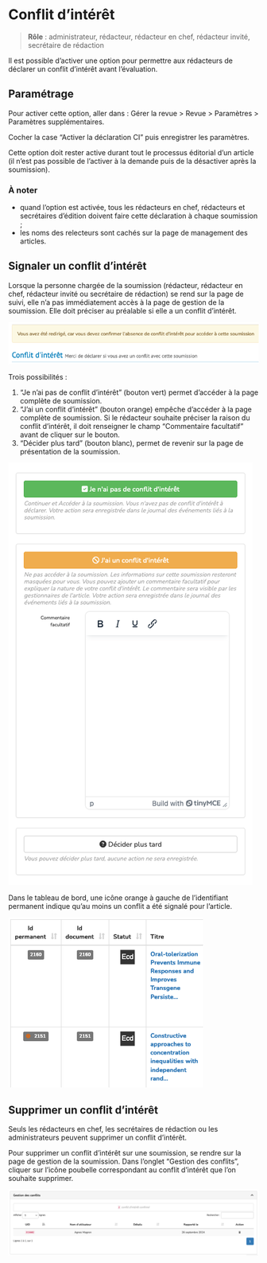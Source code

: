 # Conflit d’intérêt

> **Rôle** : administrateur, rédacteur, rédacteur en chef, rédacteur invité, secrétaire de rédaction

Il est possible d’activer une option pour permettre aux rédacteurs de déclarer un conflit d’intérêt avant l’évaluation.

## Paramétrage
Pour activer cette option, aller dans : Gérer la revue > Revue > Paramètres > Paramètres supplémentaires.

Cocher la case “Activer la déclaration CI” puis enregistrer les paramètres.

Cette option doit rester active durant tout le processus éditorial d’un article (il n’est pas possible de l’activer à la demande puis de la désactiver après la soumission).

### À noter
- quand l’option est activée, tous les rédacteurs en chef, rédacteurs et secrétaires d’édition doivent faire cette déclaration à chaque soumission ;
- les noms des relecteurs sont cachés sur la page de management des articles.


## Signaler un conflit d’intérêt
Lorsque la personne chargée de la soumission (rédacteur, rédacteur en chef, rédacteur invité ou secrétaire de rédaction) se rend sur la page de suivi, elle n’a pas immédiatement accès à la page de gestion de la soumission. Elle doit préciser au préalable si elle a un conflit d’intérêt.

![Alt text](img/coi-1.png "Déclarer un conflit avec une soumission")

Trois possibilités :

1. “Je n’ai pas de conflit d’intérêt” (bouton vert) permet d’accéder à la page complète de soumission.
2. “J’ai un conflit d’intérêt” (bouton orange) empêche d’accéder à la page complète de soumission. Si le rédacteur 
   souhaite préciser la raison du conflit d’intérêt, il doit renseigner le champ “Commentaire facultatif” avant de cliquer sur le bouton.
3. “Décider plus tard” (bouton blanc), permet de revenir sur la page de présentation de la soumission.

![Alt text](img/coi-2.png "Options de déclaration de conflit d’intérêt")

Dans le tableau de bord, une icône orange à gauche de l’identifiant permanent indique qu’au moins un conflit a été 
signalé pour l’article.

![Alt text](img/coi-4.png "Indication de conflit d’intérêt")

## Supprimer un conflit d’intérêt
Seuls les rédacteurs en chef, les secrétaires de rédaction ou les administrateurs peuvent supprimer un conflit d’intérêt.

Pour supprimer un conflit d’intérêt sur une soumission, se rendre sur la page de gestion de la soumission. Dans l’onglet “Gestion des conflits”, cliquer sur l’icône poubelle correspondant au conflit d’intérêt que l’on souhaite supprimer.

![Alt text](img/coi-3.png "Supprimer un conflit d’intérêt")